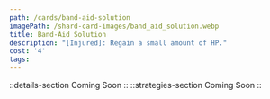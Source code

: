 ```yaml
---
path: /cards/band-aid-solution
imagePath: /shard-card-images/band_aid_solution.webp
title: Band-Aid Solution
description: "[Injured]: Regain a small amount of HP."
cost: '4'
tags:
---
```

::details-section
Coming Soon
::
::strategies-section
Coming Soon
::